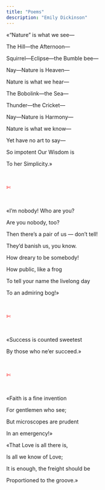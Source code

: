 ```yaml
---
title: "Poems"
description: "Emily Dickinson"
---
```

«“Nature” is what we see—
&nbsp;

The Hill—the Afternoon—
&nbsp;

Squirrel—Eclipse—the Bumble bee—
&nbsp;

Nay—Nature is Heaven—
&nbsp;

Nature is what we hear—
&nbsp;

The Bobolink—the Sea—
&nbsp;

Thunder—the Cricket—
&nbsp;

Nay—Nature is Harmony—
&nbsp;

Nature is what we know—
&nbsp;

Yet have no art to say—
&nbsp;

So impotent Our Wisdom is
&nbsp;

To her Simplicity.»

&nbsp;

<span style="color:red">✄</span>

&nbsp;

«I’m nobody! Who are you?
&nbsp;

Are you nobody, too?
&nbsp;

Then there’s a pair of us — don’t tell!
&nbsp;

They’d banish us, you know.
&nbsp;

How dreary to be somebody!
&nbsp;

How public, like a frog
&nbsp;

To tell your name the livelong day
&nbsp;

To an admiring bog!»

&nbsp;

<span style="color:red">✄</span>

&nbsp;

«Success is counted sweetest
&nbsp;

By those who ne’er succeed.»

&nbsp;

<span style="color:red">✄</span>

&nbsp;

«Faith is a fine invention
&nbsp;

For gentlemen who see;
&nbsp;

But microscopes are prudent
&nbsp;

In an emergency!»

«That Love is all there is,
&nbsp;

Is all we know of Love;
&nbsp;

It is enough, the freight should be
&nbsp;

Proportioned to the groove.»
